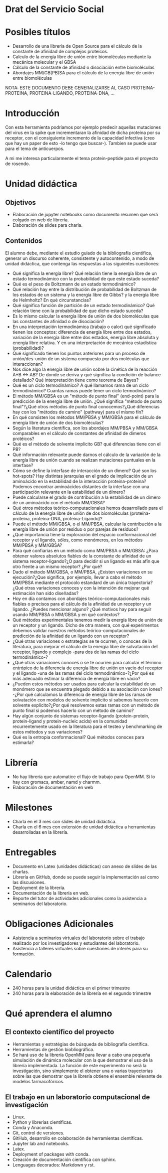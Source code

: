 # Drat del Servicio Social

# Posibles títulos

- Desarrollo de una librería de Open Source para el cálculo de la constante de afinidad de
  complejos proteícos.
- Calculo de la energía libre de unión entre biomoléculas mediante la mecánica molecular y el GBSA
- Cálculo de la constante de afinidad o disociación entre biomoléculas
- Abordajes MM/GB(PB)SA para el cálculo de la energía libre de unión entre biomoléculas

NOTA: ESTE DOCUMENTO DEBE GENERALIZARSE AL CASO PROTEINA-PROTEINA, PROTEINA-LIGANDO, PROTEINA-DNA,
...

# Introducción

Con esta herramienta podríamos por ejemplo predecir aquellas mutaciones del virus en la spike que
incrementaran la afinidad de dicha proteína por su receptor, con el consiguiente incremento de la
capacidad infectiva (creo que hay un paper de esto -lo tengo que buscar-).
Tambien se puede usar para el tema de anticuerpos.

A mi me interesa particularmente el tema protein-peptide para el proyecto de rosendo.

# Unidad didáctica

## Objetivos

- Elaboración de jupyter notebooks como documento resumen que será colgado en web de librería.
- Elaboración de slides para charla.

## Contenidos

El alumno debe, mediante el estudio guiado de la bibliografía científica, generar un discurso coherente, consistente y autocontenido, a modo de unidad didáctica, que contenga las respuestas a las siguientes cuestiones:

- Qué significa la energía libre? Qué relación tiene la energía libre de un estado termodinámico con la
  probabilidad de que este estado suceda?
- Qué es el peso de Boltzmann de un estado termodinámico?
- Qué relación hay entre la distribución de probabilidad de
  Boltzman de los estados de un sistema y la energía libre de Gibbs? y la energía libre de Helmholtz? En qué circunstancias?
- Qué significa función de partición de un estado termodinámico? Qué relación tiene con la probabilidad de que dicho estado suceda?
- Es lo mismo calcular la energía libre de unión de dos biomoléculas que las constantes de afinidad o de disociación?
- En una interpretación termodinámica (trabajo o calor) qué significado tienen los conceptos: diferencia de energía libre entre dos estados, variación de la energía libre entre dos estados, energía libre absoluta y energía libre relativa. Y en una interpretación de mecánica estadística (probabilidad)?
- Qué significado tienen los puntos anteriores para un proceso de unión/des-unión de un sistema
  compuesto por dos moléculas que interaccionan?
- Nos dice algo la energía libre de unión sobre la cinética de la reacción A+B <-> AB? De donde se
  deriva y qué significa la condición de balance detallado? Qué interpretación tiene como teorema de Bayes?
- Qué es un ciclo termodinámico? A qué llamamos rama de un ciclo termodinámico? Cuantas ramas puede
  tener un ciclo termodinámico?
- El método MM/GBSA es un "método de punto final" (end-point) para la predicción de la energía libre de unión. ¿Qué significa "método de punto final"?¿Qué otros métodos de punto final conocemos?¿Qué diferencias hay con los "métodos de camino" (pathway) para el mismo fín?
- En qué consisten los métodos MM/PBSA y MM/GBSA para el cálculo de energía libre de unión de dos
  biomoléculas?
- Según la literatura científica, son los abordajes MM/PBSA y MM/GBSA comparables en el cálculo de constantes de afinidad de dímeros protéicos?
- Qué es el método de solvente implícito GB? qué diferencias tiene con el PB?
- Qué información relevante puede darnos el cálculo de la variación de la energía libre de unión
  cuando se realizan mutaciones puntuales en la interfase?
- Cómo se define la interfase de interacción de un dímero? Qué son los hot-spots? Hay distintas
  jerarquías en el grado de implicación de un aminoácido en la estabilidad de la interacción
  proteína-proteína? Podemos encontrar aminoácidos distantes de la interfase con una participación
  relevante en la estabilidad de un dímero?
- Puede calcularse el grado de contribución a la estabilidad de un dímero de un aminoácido con el
  método MM/GBSA?
- Qué otros métodos teórico-computacionales hemos desarrollado para el cálculo de la energía libre
  de unión de dos biomoléculas (proteína-proteína, proteína-DNA, proteína-Ligando)?
- Puede el método MM/GBSA, o el MM/PBSA, calcular la contribución a la energía libre de unión por
  residuo o por parejas de residuos?
- ¿Qué importancia tiene la exploración del espacio conformacional del receptor y el ligando, sólos,
  como monómeros, en los métodos MM/PBSA y MM/GBSA?
- Para qué confiarías en un método como MM/PBSA o MM/GBSA: ¿Para obtener valores absolutos fiables
  de la constante de afinidad de un sistema receptor-ligando?¿O para decidir si un ligando es más
afín que otro frente a un mismo receptor? ¿Por qué?
- Dado el método MM/GBSA, o MM/PBSA, ¿Existen variaciones en su ejecución?¿Que significa, por
  ejemplo, llevar a cabo el método MM/PBSA mediante el protocolo estandard de un única
trayectoria?¿Qué otras variaciones conoces y con la intención de mejorar qué estimación han sido
diseñadas?
- Hoy en día contamos con abordajes teórico-computacionales más fiables o precisos para el cálculo
  de la afinidad de un receptor y un ligando. ¿Puedes mencionar alguno? ¿Qué motivos hay para seguir
usando MM/PBSA o MM/GBSA y en qué contextos?
- Qué métodos experimentales tenemos medir la energía libre de unión de un receptor y un ligando.
  Dicho de otra manera, con qué experimentos debemos validar nuestros métodos
teórico-computacionales de predicción de la afinidad de un ligando con un receptor?
- ¿Qué otras variaciones o estrategias se te ocurren, o conoces de la literatura, para mejorar el
  cálculo de la energía libre de solvatación del receptor, ligando y complejo -para dos de las
ramas del ciclo termodinámico-?
- ¿Qué otras variaciones conoces o se te ocurren para calcular el término entrópico de la
  diferencia de energía libre de unión en vacio del receptor y el ligando -una de las ramas del
ciclo termodinámico-?¿Por qué es más adecuado estimar la diferencia de energía libre en vacio?
- ¿Pueden estos métodos ser usados para calcular la estabilidad de un monómero que se encuentra
  plegado debido a su asociación con iones?
-¿Por qué calculamos la diferencia de energía libre de las ramas de solvatación con modelos de solvente implicito si sabemos
hacerlo con solvente explícito?¿Por qué resolvemos estas ramas con un método de punto final si
podemos hacerlo con un método de camino?
- Hay algún conjunto de sistemas receptor-ligando (protein-proteín, protein-ligand y
  protein-nucleic acids) en la comunidad recurrentemente usado en la literatura para el testeo y
benchmarking de estos métodos y sus variaciones?
- Qué es la entropia conformacional? Qué métodos conoces para estimarla?

# Librería

- No hay librería que automatice el flujo de trabajo para OpenMM. Si lo hay con gromacs, amber,
  namd y charmm.
- Elaboración de documentación en web


# Milestones

- Charla en el 3 mes con slides de unidad didáctica.
- Charla en el 6 mes con extensión de unidad didáctica a herramientas desarrolladas en la librería.

# Entregables

- Documento en Latex (unidades didácticas) con anexo de slides de las charlas.
- Librería en GitHub, donde se puede seguir la implementación así como las discusiones.
- Deployment de la librería.
- Documentación de la librería en web.
- Reporte del tutor de actividades adicionales como la asistencia a seminarios del laboratorio.

# Obligaciones Adicionales

- Asistencia a seminarios virtuales del laboratorio sobre el trabajo realizado por los investigadores y estudiantes del laboratorio.
- Asistencia a talleres virtuales sobre cuestiones de interés para su formación. 

# Calendario
- 240 horas para la unidad didáctica en el primer trimestre
- 240 horas para la elaboración de la librería en el segundo trimestre

# Qué aprendera el alumno

## El contexto científico del proyecto

- Herramientas y estratégias de búsqueda de bibliografía científica.
- Herramientas de gestión biobliográfica.
- Se hará uso de la librería OpenMM para llevar a cabo una pequeña simulación de dinámica molecular con la que demostrar el uso de la librería implementada. La función de este experimento no será la investigación, sino simplemente el obtener una o varias trayectorias sobre las que demostrar que la librería obtiene el ensemble relevante de modelos farmacofóricos.

## El trabajo en un laboratorio computacional de investigación

- Linux.
- Python y librerías científicas.
- Conda y Anaconda.
- Git, control de versiones.
- GitHub, desarrollo en colaboración de herramientas científicas.
- Jupyter lab and notebooks.
- Latex.
- Deployment of packages with conda.
- Creación de documentación científica con sphinx.
- Lenguages decorados: Markdown y rst.

